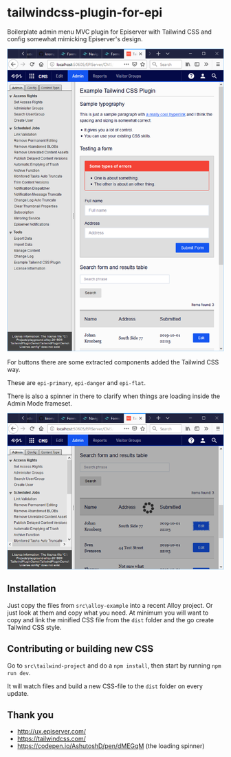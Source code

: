 # tailwindcss-plugin-for-epi
Boilerplate admin menu MVC plugin for Episerver with Tailwind CSS and config somewhat mimicking Episerver's design.

![Screenshot](https://raw.githubusercontent.com/krompaco/tailwindcss-plugin-for-epi/master/docs/screenshot.png)

For buttons there are some extracted components added the Tailwind CSS way.

These are `epi-primary`, `epi-danger` and `epi-flat`.

There is also a spinner in there to clarify when things are loading inside the Admin Mode frameset.

![Screenshot spinner](https://raw.githubusercontent.com/krompaco/tailwindcss-plugin-for-epi/master/docs/screenshot-spinner.png)

## Installation
Just copy the files from `src\alloy-example` into a recent Alloy project. Or just look at them and copy what you need. At minimum you will want to copy and link the minified CSS file from the `dist` folder and the go create Tailwind CSS style.

## Contributing or building new CSS
Go to `src\tailwind-project` and do a `npm install`, then start by running `npm run dev`.

It will watch files and build a new CSS-file to the `dist` folder on every update.

## Thank you

* http://ux.episerver.com/
* https://tailwindcss.com/
* https://codepen.io/AshutoshD/pen/dMEGqM (the loading spinner)